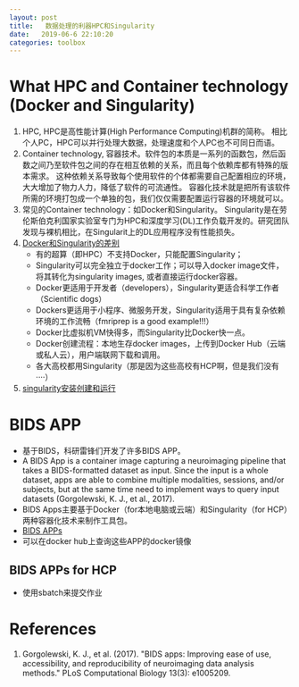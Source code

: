 ```yaml
---
layout: post
title:   数据处理的利器HPC和Singularity
date:   2019-06-6 22:10:20
categories: toolbox
---
```


# What HPC and Container technology (Docker and Singularity)

1. HPC, HPC是高性能计算(High Performance Computing)机群的简称。
相比个人PC，HPC可以并行处理大数据，处理速度和个人PC也不可同日而语。
2. Container technology, 容器技术。软件包的本质是一系列的函数包，然后函数之间乃至软件包之间的存在相互依赖的关系，而且每个依赖库都有特殊的版本需求。
这种依赖关系导致每个使用软件的个体都需要自己配置相应的环境，大大增加了物力人力，降低了软件的可流通性。
容器化技术就是把所有该软件所需的环境打包成一个单独的包，我们仅仅需要配置运行容器的环境就可以。
3. 常见的Container technology：如Docker和Singularity。
Singularity是在劳伦斯伯克利国家实验室专门为HPC和深度学习(DL)工作负载开发的。研究团队发现与裸机相比，在Singularit上的DL应用程序没有性能损失。
4. [Docker和Singularity的差别](http://psg.skinforum.org/blogger_container_hpc.html)
    * 有的超算（即HPC）不支持Docker，只能配置Singularity；
	* Singularity可以完全独立于docker工作；可以导入docker image文件，将其转化为singularity images, 或者直接运行docker容器。
	* Docker更适用于开发者（developers），Singularity更适合科学工作者（Scientific dogs）
	* Dockers更适用于小程序、微服务开发，Singularity适用于具有复杂依赖环境的工作流畅（fmriprep is a good example!!!）
	* Docker比虚拟机VM快得多，而Singularity比Docker快一点。
	* Docker创建流程：本地生存docker images，上传到Docker Hub（云端或私人云），用户端联网下载和调用。
	* 各大高校都用Singularity（那是因为这些高校有HCP啊，但是我们没有····）
5. [singularity安装创建和运行](https://www.jianshu.com/p/5b5e2f1bd057)

# BIDS APP

* 基于BIDS，科研雷锋们开发了许多BIDS APP。
* A BIDS App is a container image capturing a neuroimaging pipeline that takes a BIDS-formatted dataset as input. Since the input is a whole dataset, apps are able to combine multiple
modalities, sessions, and/or subjects, but at the same time need to implement ways to query
input datasets (Gorgolewski, K. J., et al., 2017).
* BIDS Apps主要基于Docker（for本地电脑或云端）和Singularity（for HCP）两种容器化技术来制作工具包。
* [BIDS APPs](https://github.com/BIDS-Apps)
* 可以在docker hub上查询这些APP的docker镜像

## BIDS APPs for HCP

* 使用sbatch来提交作业

# References
1. Gorgolewski, K. J., et al. (2017). "BIDS apps: Improving ease of use, accessibility, and reproducibility of neuroimaging data analysis methods." PLoS Computational Biology 13(3): e1005209.

